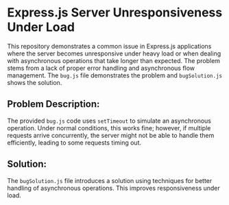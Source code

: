 # Express.js Server Unresponsiveness Under Load

This repository demonstrates a common issue in Express.js applications where the server becomes unresponsive under heavy load or when dealing with asynchronous operations that take longer than expected.  The problem stems from a lack of proper error handling and asynchronous flow management. The `bug.js` file demonstrates the problem and `bugSolution.js` shows the solution.

## Problem Description:

The provided `bug.js` code uses `setTimeout` to simulate an asynchronous operation.  Under normal conditions, this works fine; however, if multiple requests arrive concurrently, the server might not be able to handle them efficiently, leading to some requests timing out.

## Solution:

The `bugSolution.js` file introduces a solution using techniques for better handling of asynchronous operations. This improves responsiveness under load.